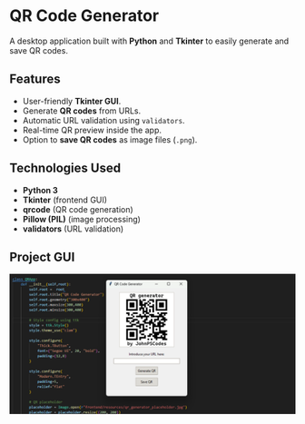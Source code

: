 # QR Code Generator

A desktop application built with **Python** and **Tkinter** to easily generate and save QR codes.  

## Features

- User-friendly **Tkinter GUI**.  
- Generate **QR codes** from URLs.  
- Automatic URL validation using `validators`.  
- Real-time QR preview inside the app.  
- Option to **save QR codes** as image files (`.png`).  

## Technologies Used

- **Python 3**  
- **Tkinter** (frontend GUI)  
- **qrcode** (QR code generation)  
- **Pillow (PIL)** (image processing)  
- **validators** (URL validation)  


## Project GUI
![qr_app](project_resources/qr_code_app_by_johnpscodes.png)
